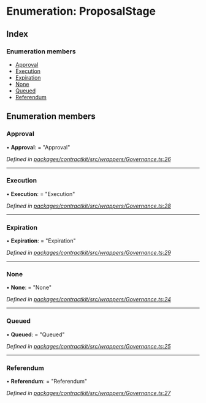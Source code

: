 # Enumeration: ProposalStage

## Index

### Enumeration members

* [Approval](_wrappers_governance_.proposalstage.md#approval)
* [Execution](_wrappers_governance_.proposalstage.md#execution)
* [Expiration](_wrappers_governance_.proposalstage.md#expiration)
* [None](_wrappers_governance_.proposalstage.md#none)
* [Queued](_wrappers_governance_.proposalstage.md#queued)
* [Referendum](_wrappers_governance_.proposalstage.md#referendum)

## Enumeration members

###  Approval

• **Approval**: = "Approval"

*Defined in [packages/contractkit/src/wrappers/Governance.ts:26](https://github.com/celo-org/celo-monorepo/blob/master/packages/contractkit/src/wrappers/Governance.ts#L26)*

___

###  Execution

• **Execution**: = "Execution"

*Defined in [packages/contractkit/src/wrappers/Governance.ts:28](https://github.com/celo-org/celo-monorepo/blob/master/packages/contractkit/src/wrappers/Governance.ts#L28)*

___

###  Expiration

• **Expiration**: = "Expiration"

*Defined in [packages/contractkit/src/wrappers/Governance.ts:29](https://github.com/celo-org/celo-monorepo/blob/master/packages/contractkit/src/wrappers/Governance.ts#L29)*

___

###  None

• **None**: = "None"

*Defined in [packages/contractkit/src/wrappers/Governance.ts:24](https://github.com/celo-org/celo-monorepo/blob/master/packages/contractkit/src/wrappers/Governance.ts#L24)*

___

###  Queued

• **Queued**: = "Queued"

*Defined in [packages/contractkit/src/wrappers/Governance.ts:25](https://github.com/celo-org/celo-monorepo/blob/master/packages/contractkit/src/wrappers/Governance.ts#L25)*

___

###  Referendum

• **Referendum**: = "Referendum"

*Defined in [packages/contractkit/src/wrappers/Governance.ts:27](https://github.com/celo-org/celo-monorepo/blob/master/packages/contractkit/src/wrappers/Governance.ts#L27)*
